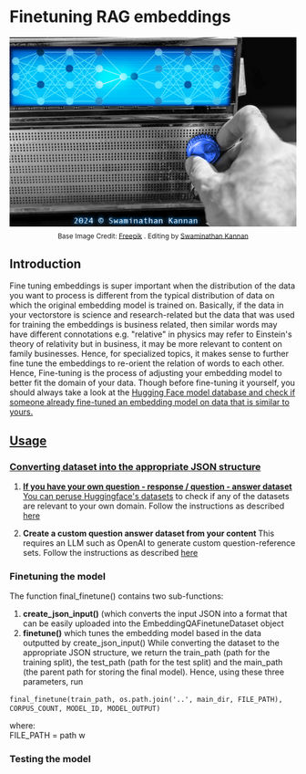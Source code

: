 # Finetuning RAG embeddings

<p align="center">
<img src = "https://github.com/SwamiKannan/Finetuning-RAG-Embeddings/blob/main/images/cover.png"><br>
<sub> Base Image Credit: <a href="https://www.freepik.com/premium-photo/tuning-radio-radio-station_16035333.htm">Freepik</a> . Editing by <a href="https://github.com/SwamiKannan">Swaminathan Kannan</a></sub>
</p>

## Introduction
Fine tuning embeddings is super important when the distribution of the data you want to process is different from the typical distribution of data on which the original embedding model is trained on. Basically, if the data in your vectorstore is science and research-related but the data that was used for training the embeddings is business related, then similar words may have different connotations e.g. "relative" in physics may refer to Einstein's theory of relativity but in business, it may be more relevant to content on family businesses. Hence, for specialized topics, it makes sense to further fine tune the embeddings to re-orient the relation of words to each other.
Hence, Fine-tuning is the process of adjusting your embedding model to better fit the domain of your data. Though before fine-tuning it yourself, you should always take a look at the <a href="https://huggingface.co/models"> Hugging Face model database and check if someone already fine-tuned an embedding model on data that is similar to yours.

## Usage
### Converting dataset into the appropriate JSON structure
1. <b> If you have your own question - response / question - answer dataset</b>
    You can peruse <a href="https://huggingface.co/docs/datasets/index">Huggingface's datasets</a> to check if any of the datasets are relevant to your own domain.
    Follow the instructions as described <a href="https://github.com/SwamiKannan/Creating-Llamaindex-EmbeddingQAFinetuneDataset-compatible-files/blob/main/README.md"> here </a>

2. <b> Create a custom question answer dataset from your content </b>
    This requires an LLM such as OpenAI to generate custom question-reference sets.
   Follow the instructions as described <a href="https://docs.llamaindex.ai/en/latest/examples/finetuning/embeddings/finetune_embedding.html#generate-corpus">here</a>
   
### Finetuning the model
The function final_finetune() contains two sub-functions:
1. **create_json_input()** (which converts the input JSON into a format that can be easily uploaded into the EmbeddingQAFinetuneDataset object
2. **finetune()** which tunes the embedding model based in the data outputted by create_json_input()
While converting the dataset to the appropriate JSON structure, we return the train_path (path for the training split), the test_path (path for the test split) and the main_path (the parent path for storing the final model). Hence, using these three parameters, run 
```
final_finetune(train_path, os.path.join('..', main_dir, FILE_PATH), CORPUS_COUNT, MODEL_ID, MODEL_OUTPUT)
```
where: <br>
FILE_PATH = path w

### Testing the model
